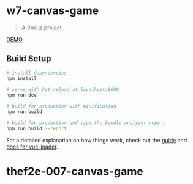 # w7-canvas-game

> A Vue.js project

[DEMO](https://genepan2641.github.io/thef2e-007-canvas-game/)

## Build Setup

``` bash
# install dependencies
npm install

# serve with hot reload at localhost:8080
npm run dev

# build for production with minification
npm run build

# build for production and view the bundle analyzer report
npm run build --report
```

For a detailed explanation on how things work, check out the [guide](http://vuejs-templates.github.io/webpack/) and [docs for vue-loader](http://vuejs.github.io/vue-loader).
# thef2e-007-canvas-game
